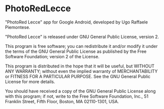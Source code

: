 PhotoRedLecce
=============

"PhotoRed Lecce" app for Google Android, developed by Ugo Raffaele Piemontese.

"PhotoRed Lecce" is released under GNU General Public License, version 2.

This program is free software; you can redistribute it and/or modify it under the terms of the GNU General Public License as published by the Free Software Foundation; version 2 of the License.

This program is distributed in the hope that it will be useful, but WITHOUT ANY WARRANTY; without even the implied warranty of MERCHANTABILITY or FITNESS FOR A PARTICULAR PURPOSE. See the GNU General Public License for more details.

You should have received a copy of the GNU General Public License along with this program; if not, write to the Free Software Foundation, Inc., 51 Franklin Street, Fifth Floor, Boston, MA 02110-1301, USA. 

